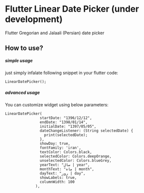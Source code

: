 # Flutter Linear Date Picker (under development)
Flutter Gregorian and Jalaali (Persian) date picker

## How to use?
##### simple usage
just simply infalate following snippet in your flutter code:

```LinearDatePicker(); ```


##### advanced usage
You can customize widget using below parameters:
```
LinearDatePicker(
                startDate: "1396/12/12",
                endDate: "1398/01/14",
                initialDate: "1397/05/05",
                dateChangeListener: (String selectedDate) {
                  print(selectedDate);
                },
                showDay: true,
                fontFamily: 'iran',
                textColor: Colors.black,
                selectedColor: Colors.deepOrange,
                unselectedColor: Colors.blueGrey,
                yearText: "سال | year",
                monthText: "ماه | month",
                dayText: "روز | day",
                showLabels: true,
                columnWidth: 100
              ),
```